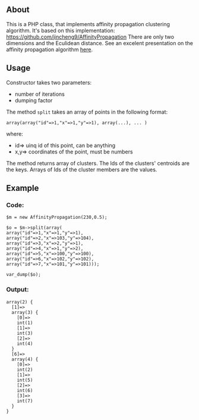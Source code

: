 ## About

This is a PHP class, that implements affinity propagation clustering algorithm. It's based on this implementation: https://github.com/jincheng9/AffinityPropagation There are only two dimensions and  the Eculidean distance. See an excelent presentation on the affinity propagation algorithm [here](http://www.igi.tugraz.at/lehre/MLA/WS07/MLA_AffinityPropagation.pdf).

## Usage

Constructor takes two parameters: 
- number of iterations
 - dumping factor

The method `split` takes an array of points in the following format:

```
array(array("id"=>1,"x"=>1,"y"=>1), array(...), ... )
```

where:
- id=> uinq id of this point, can be anything
- x,y=> coordinates of the point, must be numbers

The method returns array of clusters. The Ids of the clusters' centroids are the keys. Arrays of Ids of the cluster members are the values. 

## Example
### Code:
```
$m = new AffinityPropagation(230,0.5);

$o = $m->split(array(
array("id"=>1,"x"=>1,"y"=>1),
array("id"=>2,"x"=>103,"y"=>104),
array("id"=>3,"x"=>2,"y"=>1),
array("id"=>4,"x"=>1,"y"=>2),
array("id"=>5,"x"=>100,"y"=>100),
array("id"=>6,"x"=>102,"y"=>102),
array("id"=>7,"x"=>101,"y"=>101)));

var_dump($o);
```
### Output:
```
array(2) {
  [1]=>
  array(3) {
    [0]=>
    int(1)
    [1]=>
    int(3)
    [2]=>
    int(4)
  }
  [6]=>
  array(4) {
    [0]=>
    int(2)
    [1]=>
    int(5)
    [2]=>
    int(6)
    [3]=>
    int(7)
  }
}
```